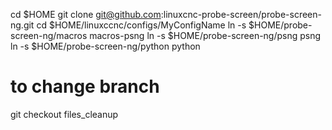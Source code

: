 cd $HOME
git clone git@github.com:linuxcnc-probe-screen/probe-screen-ng.git
cd $HOME/linuxccnc/configs/MyConfigName
ln -s $HOME/probe-screen-ng/macros macros-psng
ln -s $HOME/probe-screen-ng/psng psng
ln -s $HOME/probe-screen-ng/python python

# to change branch
git checkout files_cleanup
